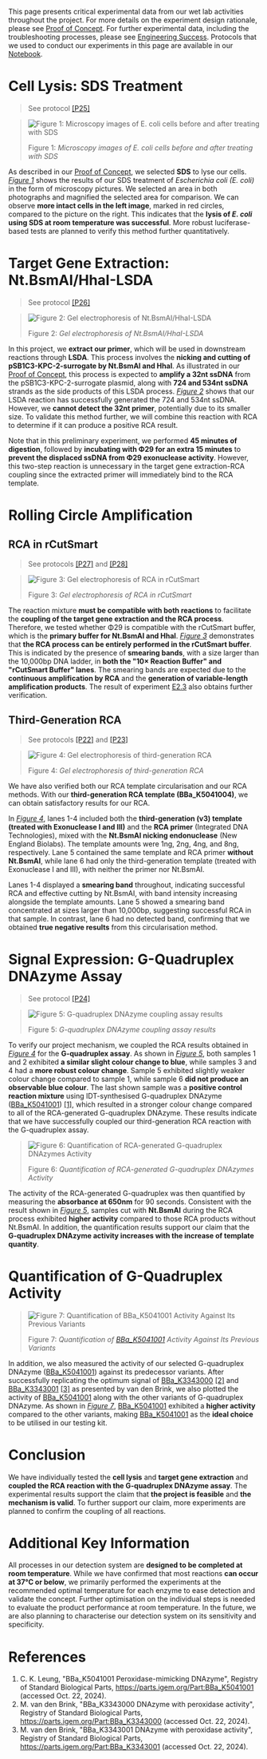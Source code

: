 This page presents critical experimental data from our wet lab activities throughout the project. For more details on the experiment design rationale, please see [Proof of Concept](/proof-of-concept). For further experimental data, including the troubleshooting processes, please see [Engineering Success](/engineering). Protocols that we used to conduct our experiments in this page are available in our [Notebook](/notebook).  

# Cell Lysis: SDS Treatment
> See protocol [[P25]](/notebook#p25)  

<blockquote id="figure-1">

![Figure 1: Microscopy images of *E. coli* cells before and after treating with SDS](/assets/results-images/p25.png)  

Figure 1: *Microscopy images of E. coli cells before and after treating with SDS*  

</blockquote>

As described in our [Proof of Concept](/proof-of-concept#cell-lysis), we selected **SDS** to lyse our cells. *[Figure 1](#figure-1)* shows the results of our SDS treatment of *Escherichia coli (E. coli)* in the form of microscopy pictures. We selected an area in both photographs and magnified the selected area for comparison. We can observe **more intact cells in the left image**, marked in red circles, compared to the picture on the right. This indicates that the **lysis of *E. coli* using SDS at room temperature was successful**. More robust luciferase-based tests are planned to verify this method further quantitatively.  

# Target Gene Extraction: Nt.BsmAI/HhaI-LSDA
> See protocol [[P26]](/notebook#p26)

<blockquote id="figure-2">

![Figure 2: Gel electrophoresis of Nt.BsmAI/HhaI-LSDA](/assets/results-images/p26.png)  

Figure 2: *Gel electrophoresis of Nt.BsmAI/HhaI-LSDA*  

</blockquote>

In this project, we **extract our primer**, which will be used in downstream reactions through **LSDA**. This process involves the **nicking and cutting of pSB1C3-KPC-2-surrogate by Nt.BsmAI and HhaI**. As illustrated in our [Proof of Concept](/proof-of-concept#target-gene-extraction), this process is expected to **amplify a 32nt ssDNA** from the pSB1C3-KPC-2-surrogate plasmid, along with **724 and 534nt ssDNA** strands as the side products of this LSDA process. *[Figure 2](#figure-2)* shows that our LSDA reaction has successfully generated the 724 and 534nt ssDNA. However, we **cannot detect the 32nt primer**, potentially due to its smaller size. To validate this method further, we will combine this reaction with RCA to determine if it can produce a positive RCA result.  

Note that in this preliminary experiment, we performed **45 minutes of digestion**, followed by **incubating with Φ29 for an extra 15 minutes** to **prevent the displaced ssDNA from Φ29 exonuclease activity**. However, this two-step reaction is unnecessary in the target gene extraction-RCA coupling since the extracted primer will immediately bind to the RCA template.  

# Rolling Circle Amplification

## RCA in rCutSmart
> See protocols [[P27]](/notebook#p27) and [[P28]](/notebook#p28)

<blockquote id="figure-3">

![Figure 3: Gel electrophoresis of RCA in rCutSmart](/assets/results-images/p27-p28.png)  

Figure 3: *Gel electrophoresis of RCA in rCutSmart*  

</blockquote>

The reaction mixture **must be compatible with both reactions** to facilitate the **coupling of the target gene extraction and the RCA process**. Therefore, we tested whether Φ29 is compatible with the rCutSmart buffer, which is the **primary buffer for Nt.BsmAI and HhaI**. *[Figure 3](#figure-3)* demonstrates that **the RCA process can be entirely performed in the rCutSmart buffer**. This is indicated by the presence of **smearing bands**, with a size larger than the 10,000bp DNA ladder, in **both the "10× Reaction Buffer" and "rCutSmart Buffer" lanes**. The smearing bands are expected due to the **continuous amplification by RCA** and the **generation of variable-length amplification products**. The result of experiment [E2.3](/engineering#e2-3-first-generation-rca-in-rcutsmart-buffer-without-dtt) also obtains further verification.  

## Third-Generation RCA
> See protocols [[P22]](/notebook#p22) and [[P23]](/notebook#p23)

<blockquote id="figure-4">

![Figure 4: Gel electrophoresis of third-generation RCA](/assets/results-images/p22-p23.png)  

Figure 4: *Gel electrophoresis of third-generation RCA*  

</blockquote>

We have also verified both our RCA template circularisation and our RCA methods. With our **third-generation RCA template (BBa_K5041004)**, we can obtain satisfactory results for our RCA.  

In *[Figure 4](#figure-4)*, lanes 1-4 included both the **third-generation (v3) template (treated with Exonuclease I and III)** and the **RCA primer** (Integrated DNA Technologies), mixed with the **Nt.BsmAI nicking endonuclease** (New England Biolabs). The template amounts were 1ng, 2ng, 4ng, and 8ng, respectively. Lane 5 contained the same template and RCA primer **without Nt.BsmAI**, while lane 6 had only the third-generation template (treated with Exonuclease I and III), with neither the primer nor Nt.BsmAI.  

Lanes 1-4 displayed a **smearing band** throughout, indicating successful RCA and effective cutting by Nt.BsmAI, with band intensity increasing alongside the template amounts. Lane 5 showed a smearing band concentrated at sizes larger than 10,000bp, suggesting successful RCA in that sample. In contrast, lane 6 had no detected band, confirming that we obtained **true negative results** from this circularisation method.  

# Signal Expression: G-Quadruplex DNAzyme Assay
> See protocol [[P24]](/notebook#p24)

<blockquote id="figure-5">

![Figure 5: G-quadruplex DNAzyme coupling assay results](/assets/results-images/p24.png)  

Figure 5: *G-quadruplex DNAzyme coupling assay results*  

</blockquote>

To verify our project mechanism, we coupled the RCA results obtained in *[Figure 4](#figure-4)* for the **G-quadruplex assay**. As shown in *[Figure 5](#figure-5)*, both samples 1 and 2 exhibited **a similar slight colour change to blue**, while samples 3 and 4 had a **more robust colour change**. Sample 5 exhibited slightly weaker colour change compared to sample 1, while sample 6 **did not produce an observable blue colour**. The last shown sample was a **positive control reaction mixture** using IDT-synthesised G-quadruplex DNAzyme ([BBa_K5041001](https://parts.igem.org/Part:BBa_K5041001)) [[1]](#reference-1), which resulted in a stronger colour change compared to all of the RCA-generated G-quadruplex DNAzyme. These results indicate that we have successfully coupled our third-generation RCA reaction with the G-quadruplex assay.  

<blockquote id="figure-6">

![Figure 6: Quantification of RCA-generated G-quadruplex DNAzymes Activity](/assets/results-images/p30.png)

Figure 6: *Quantification of RCA-generated G-quadruplex DNAzymes Activity*  

</blockquote>

The activity of the RCA-generated G-quadruplex was then quantified by measuring the **absorbance at 650nm** for 90 seconds. Consistent with the result shown in *[Figure 5](#figure-5)*, samples cut with **Nt.BsmAI** during the RCA process exhibited **higher activity** compared to those RCA products without Nt.BsmAI. In addition, the quantification results support our claim that the **G-quadruplex DNAzyme activity increases with the increase of template quantity**.  

# Quantification of G-Quadruplex Activity

<blockquote id="figure-7">

![Figure 7: Quantification of [BBa_K5041001](https://parts.igem.org/Part:BBa_K5041001) Activity Against Its Previous Variants](/assets/results-images/p29.png)

Figure 7: *Quantification of [BBa_K5041001](https://parts.igem.org/Part:BBa_K5041001) Activity Against Its Previous Variants*  

</blockquote>

In addition, we also measured the activity of our selected G-quadruplex DNAzyme ([BBa_K5041001](https://parts.igem.org/Part:BBa_K5041001)) against its predecessor variants. After successfully replicating the optimum signal of [BBa_K3343000](https://parts.igem.org/Part:BBa_K3343000) [[2]](#reference-2) and [BBa_K3343001](https://parts.igem.org/Part:BBa_K3343001) [[3]](#reference-3) as presented by van den Brink, we also plotted the activity of [BBa_K5041001](https://parts.igem.org/Part:BBa_K5041001) along with the other variants of G-quadruplex DNAzyme. As shown in *[Figure 7](#figure-7)*, [BBa_K5041001](https://parts.igem.org/Part:BBa_K5041001) exhibited a **higher activity** compared to the other variants, making [BBa_K5041001](https://parts.igem.org/Part:BBa_K5041001) as the **ideal choice** to be utilised in our testing kit.  

# Conclusion

We have individually tested the **cell lysis** and **target gene extraction** and **coupled the RCA reaction with the G-quadruplex DNAzyme assay**. The experimental results support the claim that **the project is feasible** and **the mechanism is valid**. To further support our claim, more experiments are planned to confirm the coupling of all reactions.  

# Additional Key Information

All processes in our detection system are **designed to be completed at room temperature**. While we have confirmed that most reactions **can occur at 37°C or below**, we primarily performed the experiments at the recommended optimal temperature for each enzyme to ease detection and validate the concept. Further optimisation on the individual steps is needed to evaluate the product performance at room temperature. In the future, we are also planning to characterise our detection system on its sensitivity and specificity.  

# References

1. C. K. Leung, "BBa_K5041001 Peroxidase-mimicking DNAzyme", Registry of Standard Biological Parts, https://parts.igem.org/Part:BBa_K5041001 (accessed Oct. 22, 2024).  
2. M. van den Brink, "BBa_K3343000 DNAzyme with peroxidase activity", Registry of Standard Biological Parts, https://parts.igem.org/Part:BBa_K3343000 (accessed Oct. 22, 2024).  
3. M. van den Brink, "BBa_K3343001 DNAzyme with peroxidase activity", Registry of Standard Biological Parts, https://parts.igem.org/Part:BBa_K3343001 (accessed Oct. 22, 2024).  